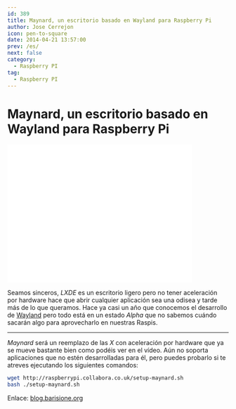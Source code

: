 ```yaml
---
id: 389
title: Maynard, un escritorio basado en Wayland para Raspberry Pi
author: Jose Cerrejon
icon: pen-to-square
date: 2014-04-21 13:57:00
prev: /es/
next: false
category:
  - Raspberry PI
tag:
  - Raspberry PI
---
```


# Maynard, un escritorio basado en Wayland para Raspberry Pi

<iframe width="420" height="315" src="//www.youtube.com/embed/VPu_IMj9ZBI" frameborder="0" allowfullscreen></iframe>

Seamos sinceros, *LXDE* es un escritorio ligero pero no tener aceleración por hardware hace que abrir cualquier aplicación sea una odisea y tarde más de lo que queramos. Hace ya casi un año que conocemos el desarrollo de [Wayland](/post.php?id=167) pero todo está en un estado *Alpha* que no sabemos cuándo sacarán algo para aprovecharlo en nuestras Raspis.

- - -
*Maynard* será un reemplazo de las *X* con aceleración por hardware que ya se mueve bastante bien como podéis ver en el vídeo. Aún no soporta aplicaciones que no estén desarrolladas para él, pero puedes probarlo si te atreves ejecutando los siguientes comandos:

```bash
wget http://raspberrypi.collabora.co.uk/setup-maynard.sh
bash ./setup-maynard.sh
```

Enlace: [blog.barisione.org](http://blog.barisione.org/2014-04/maynard/)